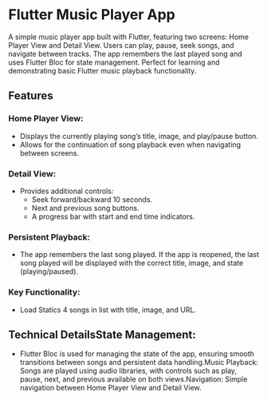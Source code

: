 # Flutter Music Player App

A simple music player app built with Flutter, featuring two screens: Home Player View and Detail View. Users can play, pause, seek songs, and navigate between tracks. The app remembers the last played song and uses Flutter Bloc for state management. Perfect for learning and demonstrating basic Flutter music playback functionality.

## Features

### Home Player View:
- Displays the currently playing song’s title, image, and play/pause button.
- Allows for the continuation of song playback even when navigating between screens.

### Detail View:
- Provides additional controls:
  - Seek forward/backward 10 seconds.
  - Next and previous song buttons.
  - A progress bar with start and end time indicators.

### Persistent Playback:
- The app remembers the last song played. If the app is reopened, the last song played will be displayed with the correct title, image, and state (playing/paused).

### Key Functionality:
- Load Statics 4 songs in list with title, image, and URL.

## Technical DetailsState Management:
- Flutter Bloc is used for managing the state of the app, ensuring smooth transitions between songs and persistent data handling.Music Playback: Songs are played using audio libraries, with controls such as play, pause, next, and previous available on both views.Navigation: Simple navigation between Home Player View and Detail View.

